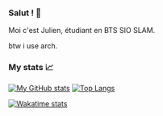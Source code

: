### Salut ! 👋

Moi c'est Julien, étudiant en BTS SIO SLAM.

btw i use arch.

### My stats :chart_with_upwards_trend:

[![My GitHub stats](https://github-readme-stats.vercel.app/api?username=juliendechaud&show_icons=true&theme=tokyonight)](https://github.com/juliendechaud/juliendechaud)
[![Top Langs](https://github-readme-stats.vercel.app/api/top-langs/?username=juliendechaud)](https://github.com/juliendechaud/juliendechaud)


[![Wakatime stats](https://github-readme-stats.vercel.app/api/wakatime?username=juliendechaud&layout=compact)](https://wakatime.com/@juliendechaud)
